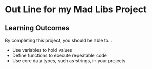 # Out Line for my Mad Libs Project

## Learning Outcomes

By completing this project, you should be able to…

* Use variables to hold values
* Define functions to execute repeatable code
* Use core data types, such as strings, in your projects
